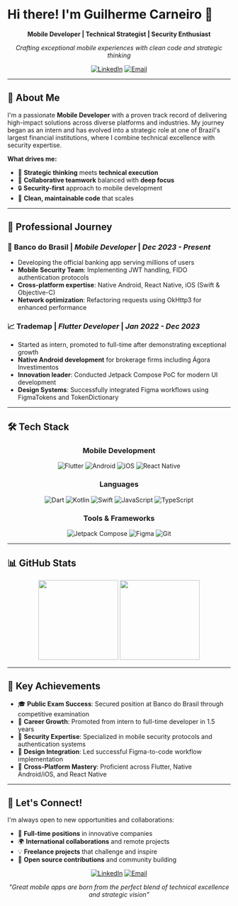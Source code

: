 # Hi there! I'm Guilherme Carneiro 👋

<div align="center">
  
  **Mobile Developer | Technical Strategist | Security Enthusiast**
  
  *Crafting exceptional mobile experiences with clean code and strategic thinking*

  [![LinkedIn](https://img.shields.io/badge/LinkedIn-0077B5?style=for-the-badge&logo=linkedin&logoColor=white)](https://www.linkedin.com/in/gcomartins/)
  [![Email](https://img.shields.io/badge/Email-D14836?style=for-the-badge&logo=gmail&logoColor=white)](mailto:gcomartins@gmail.com)
  
</div>

---

## 🚀 About Me

I'm a passionate **Mobile Developer** with a proven track record of delivering high-impact solutions across diverse platforms and industries. My journey began as an intern and has evolved into a strategic role at one of Brazil's largest financial institutions, where I combine technical excellence with security expertise.

**What drives me:**
- 🎯 **Strategic thinking** meets **technical execution**
- 🤝 **Collaborative teamwork** balanced with **deep focus**
- 🔒 **Security-first** approach to mobile development
- 🌟 **Clean, maintainable code** that scales

---

## 💼 Professional Journey

### 🏦 **Banco do Brasil** | *Mobile Developer* | *Dec 2023 - Present*
- Developing the official banking app serving millions of users
- **Mobile Security Team**: Implementing JWT handling, FIDO authentication protocols
- **Cross-platform expertise**: Native Android, React Native, iOS (Swift & Objective-C)
- **Network optimization**: Refactoring requests using OkHttp3 for enhanced performance

### 📈 **Trademap** | *Flutter Developer* | *Jan 2022 - Dec 2023*
- Started as intern, promoted to full-time after demonstrating exceptional growth
- **Native Android development** for brokerage firms including Ágora Investimentos
- **Innovation leader**: Conducted Jetpack Compose PoC for modern UI development
- **Design Systems**: Successfully integrated Figma workflows using FigmaTokens and TokenDictionary

---

## 🛠️ Tech Stack

<div align="center">

### Mobile Development
![Flutter](https://img.shields.io/badge/Flutter-02569B?style=for-the-badge&logo=flutter&logoColor=white)
![Android](https://img.shields.io/badge/Android-3DDC84?style=for-the-badge&logo=android&logoColor=white)
![iOS](https://img.shields.io/badge/iOS-000000?style=for-the-badge&logo=ios&logoColor=white)
![React Native](https://img.shields.io/badge/React_Native-20232A?style=for-the-badge&logo=react&logoColor=61DAFB)

### Languages
![Dart](https://img.shields.io/badge/Dart-0175C2?style=for-the-badge&logo=dart&logoColor=white)
![Kotlin](https://img.shields.io/badge/Kotlin-0095D5?style=for-the-badge&logo=kotlin&logoColor=white)
![Swift](https://img.shields.io/badge/Swift-FA7343?style=for-the-badge&logo=swift&logoColor=white)
![JavaScript](https://img.shields.io/badge/JavaScript-F7DF1E?style=for-the-badge&logo=javascript&logoColor=black)
![TypeScript](https://img.shields.io/badge/TypeScript-007ACC?style=for-the-badge&logo=typescript&logoColor=white)

### Tools & Frameworks
![Jetpack Compose](https://img.shields.io/badge/Jetpack%20Compose-4285F4?style=for-the-badge&logo=jetpackcompose&logoColor=white)
![Figma](https://img.shields.io/badge/Figma-F24E1E?style=for-the-badge&logo=figma&logoColor=white)
![Git](https://img.shields.io/badge/Git-F05032?style=for-the-badge&logo=git&logoColor=white)

</div>

---

## 📊 GitHub Stats

<div align="center">
  <img height="180em" src="https://github-readme-stats.vercel.app/api?username=gcomartins&show_icons=true&theme=tokyonight&include_all_commits=true&count_private=true"/>
  <img height="180em" src="https://github-readme-stats.vercel.app/api/top-langs/?username=gcomartins&layout=compact&langs_count=8&theme=tokyonight"/>
</div>

---

## 🌟 Key Achievements

- 🎓 **Public Exam Success**: Secured position at Banco do Brasil through competitive examination
- 🚀 **Career Growth**: Promoted from intern to full-time developer in 1.5 years
- 🔐 **Security Expertise**: Specialized in mobile security protocols and authentication systems
- 🎨 **Design Integration**: Led successful Figma-to-code workflow implementation
- 📱 **Cross-Platform Mastery**: Proficient across Flutter, Native Android/iOS, and React Native

---

## 🤝 Let's Connect!

I'm always open to new opportunities and collaborations:

- 💼 **Full-time positions** in innovative companies
- 🌍 **International collaborations** and remote projects  
- 💡 **Freelance projects** that challenge and inspire
- 🤝 **Open source contributions** and community building

<div align="center">
  
  [![LinkedIn](https://img.shields.io/badge/Let's_Connect_on_LinkedIn-0077B5?style=for-the-badge&logo=linkedin&logoColor=white)](https://www.linkedin.com/in/gcomartins/)
  [![Email](https://img.shields.io/badge/Send_me_an_Email-D14836?style=for-the-badge&logo=gmail&logoColor=white)](mailto:gcomartins@gmail.com)
  
  *"Great mobile apps are born from the perfect blend of technical excellence and strategic vision"*
  
</div>
